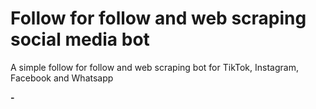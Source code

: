 # Follow for follow and web scraping social media bot
A simple follow for follow and web scraping bot for TikTok, Instagram, Facebook and Whatsapp

<p align="left">
  <strong>-</strong>
  <br/>
  <img src=""/>
</p>
